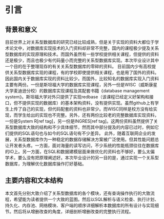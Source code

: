 # 引言
## 背景和意义
目前世界上对关系型数据库的研究已经比较成熟，但是关于实现的资料大都位于学术论文中，对数据库实现技术的入门资料却非常不完整，国内的课程极少提及关系型数据库的实现原理和技术。而国外虽然有一些学校提供相关课程，但提供的资料还是极少，而且也极少有代码量小而完整的关系型数据库实现。本次毕业设计其中一个目的在于整理现存的有关关系型数据库的零碎的资料。
目前国内少有高校提供关系型数据库实现的课程，有的学校即使提供相关课程，也是用了国外的资料。因此国内关于数据库实现的资料比较少。而国外，比较知名的数据库实现入门资料主要有两份。一份是斯坦福大学的数据库实现课程，另外一份是WISC（威斯康星大学麦迪逊分校）的数据库实现课程及其配套书籍《database management system》。斯坦福大学对外只提供了实现redbase（该课程已经定义好架构和接口，但不提供实现的数据库）的基本架构资料，没有提供实现。虽然github上有学生上传了自己的实现，但代码配套的资料也非常少。而WISC同样是校方没有给实现，而学生给出的实现也不完整。另外，还有两份比较老的完整数据库实现资料，一份是System R[ref tag]，另一份是INGRES[ref tag]。这两份资料虽然提供了关系型数据库大致的结构和不少具体细节，然而其中部分提及的内容已过时，例如它们提供的SQL语句也与如今的SQL语句有不少差异。
此外，随着互联网企业的发展，关系型数据库作为一种稳定的数据存储解决方案被广泛使用。但其性能问题总让开发者头疼。一方面，面对海量的读写访问，不少系统的性能瓶颈往往在数据库的IO上。另一方面，在SQL和数据建模层面来做优化的资料也不够好，要么太偏学术，要么没有把原理阐述好。本次毕业设计的另一目的是，通过实现一个关系型数据库，为理解优化数据库操作打好基础。

## 主要内容和文本结构
本文首先分别大致介绍了关系型数据库的各个模块，还有查询操作执行的大致流程，希望能为读者提供一个大致的蓝图。然后以SQL解析与语义检查、执行计划、持久化、内存池、网络模块、客户端的顺序详细解析本数据库的所有设计与实现细节。然后将从增删改查的角度，详细剖析增删改查的完整执行流程。
